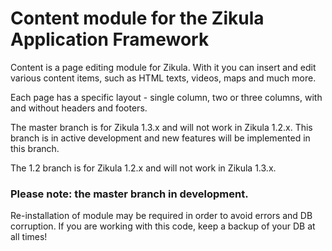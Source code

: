﻿Content module for the Zikula Application Framework
===================================================

Content is a page editing module for Zikula. With it you can insert and edit
various content items, such as HTML texts, videos, maps and much more.

Each page has a specific layout - single column, two or three columns, with and
without headers and footers.

The master branch is for Zikula 1.3.x and will not work in Zikula 1.2.x. This branch is in active development and new features will be
implemented in this branch.

The 1.2 branch is for Zikula 1.2.x and will not work in Zikula 1.3.x.

### Please note: the master branch in development.
Re-installation of module may be required in order to avoid  errors and DB corruption.
If you are working with this code, keep a backup of your DB at all times!